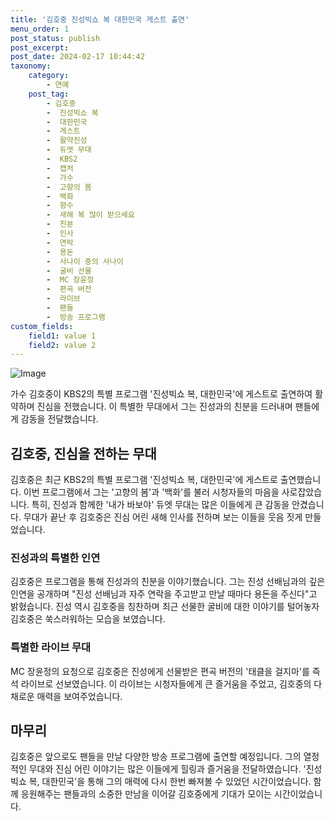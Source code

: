 ```yaml
---
title: '김호중 진성빅쇼 복 대한민국 게스트 출연'
menu_order: 1
post_status: publish
post_excerpt: 
post_date: 2024-02-17 10:44:42
taxonomy:
    category:
        - 연예
    post_tag:
        - 김호중
        -  진성빅쇼 복
        -  대한민국
        -  게스트
        -  활약진성
        -  듀엣 무대
        -  KBS2
        -  캡처
        -  가수
        -  고향의 봄
        -  백화
        -  향수
        -  새해 복 많이 받으세요
        -  친분
        -  인사
        -  연락
        -  용돈
        -  사나이 중의 사나이
        -  굴비 선물
        -  MC 장윤정
        -  편곡 버전
        -  라이브
        -  팬들
        -  방송 프로그램
custom_fields:
    field1: value 1
    field2: value 2
---
```


![Image](https://mimgnews.pstatic.net/image/469/2024/02/11/0000784856_001_20240211100601584.png?type=w540)

가수 김호중이 KBS2의 특별 프로그램 '진성빅쇼 복, 대한민국'에 게스트로 출연하여 활약하며 진심을 전했습니다. 이 특별한 무대에서 그는 진성과의 친분을 드러내며 팬들에게 감동을 전달했습니다.
## 김호중, 진심을 전하는 무대
김호중은 최근 KBS2의 특별 프로그램 '진성빅쇼 복, 대한민국'에 게스트로 출연했습니다. 이번 프로그램에서 그는 '고향의 봄'과 '백화'를 불러 시청자들의 마음을 사로잡았습니다. 특히, 진성과 함께한 '내가 바보야' 듀엣 무대는 많은 이들에게 큰 감동을 안겼습니다. 무대가 끝난 후 김호중은 진심 어린 새해 인사를 전하며 보는 이들을 웃음 짓게 만들었습니다.
### 진성과의 특별한 인연
김호중은 프로그램을 통해 진성과의 친분을 이야기했습니다. 그는 진성 선배님과의 깊은 인연을 공개하며 "진성 선배님과 자주 연락을 주고받고 만날 때마다 용돈을 주신다"고 밝혔습니다. 진성 역시 김호중을 칭찬하며 최근 선물한 굴비에 대한 이야기를 털어놓자 김호중은 쑥스러워하는 모습을 보였습니다.
### 특별한 라이브 무대
MC 장윤정의 요청으로 김호중은 진성에게 선물받은 편곡 버전의 '태클을 걸지마'를 즉석 라이브로 선보였습니다. 이 라이브는 시청자들에게 큰 즐거움을 주었고, 김호중의 다채로운 매력을 보여주었습니다.
## 마무리
김호중은 앞으로도 팬들을 만날 다양한 방송 프로그램에 출연할 예정입니다. 그의 열정적인 무대와 진심 어린 이야기는 많은 이들에게 힐링과 즐거움을 전달하였습니다. '진성빅쇼 복, 대한민국'을 통해 그의 매력에 다시 한번 빠져볼 수 있었던 시간이었습니다. 함께 응원해주는 팬들과의 소중한 만남을 이어갈 김호중에게 기대가 모이는 시간이었습니다.
